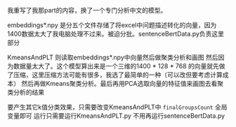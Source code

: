 我重写了我那part的内容，换了一个专门分析中文的模型。


embeddings*.npy 是分五个文件存储了将excel中问题描述转化的向量，因为1400数据太大了我电脑处理不过来。被迫分批。sentenceBertData.py负责这里部分

KmeansAndPLT 则读取embeddings*.npy中向量然后做聚类分析和画图
然后因为数据量太大了。这个模型算出来是一个三维的1400 * 128 * 768 的向量就先做了压缩，这里压缩方法可能有很多，我选了最简单的一种（可以改但要考虑计算成本）
然后再做Kmeans聚类分析。最后再用PCA选取向量的特征值来画图去看聚类分析的结果

要产生其它k值分类效果，只需要改变KmeansAndPLT中 ```finalGroupsCount``` 全局变量即可
运行只需要运行KmeansAndPLT.py 不用再运行sentenceBertData.py